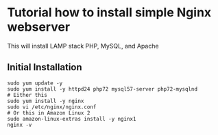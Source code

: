 # Tutorial how to install simple Nginx webserver

This will install LAMP stack PHP, MySQL, and Apache 

## Initial Installation
```
sudo yum update -y
sudo yum install -y httpd24 php72 mysql57-server php72-mysqlnd
# Either this
sudo yum install -y nginx
sudo vi /etc/nginx/nginx.conf
# Or this in Amazon Linux 2
sudo amazon-linux-extras install -y nginx1
nginx -v
```
